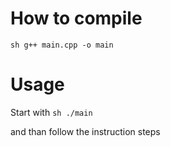 # How to compile

`sh
g++ main.cpp -o main
`

#  Usage

Start with 
`sh
./main
`

and than follow the instruction steps


